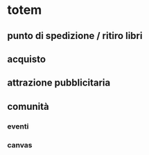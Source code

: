 # totem

## punto di spedizione / ritiro libri
## acquisto
## attrazione pubblicitaria
## comunità
### eventi
### canvas

